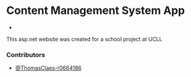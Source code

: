 # Content Management System App 
-
This asp.net website was created for a school project at UCLL

### Contributors

- [@ThomasClaes-r0664186](https://github.com/ThomasClaes-r0664186)
